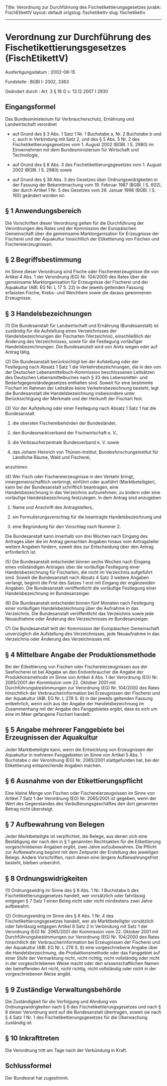 Title: Verordnung zur Durchführung des Fischetikettierungsgesetzes
jurabk: FischEtikettV
layout: default
origslug: fischetikettv
slug: fischetikettv

---

# Verordnung zur Durchführung des Fischetikettierungsgesetzes (FischEtikettV)

Ausfertigungsdatum
:   2002-08-15

Fundstelle
:   BGBl I: 2002, 3363

Geändert durch
:   Art. 3 § 16 G v. 13.12.2007 I 2930


## Eingangsformel

Das Bundesministerium für Verbraucherschutz, Ernährung und
Landwirtschaft verordnet

-   auf Grund des § 3 Abs. 1 Satz 1 Nr. 1 Buchstabe a, Nr. 2 Buchstabe b
    und c, auch in Verbindung mit Satz 2, und des § 5 Abs. 5 Nr. 2 des
    Fischetikettierungsgesetzes vom 1. August 2002 (BGBl. I S. 2980) im
    Einvernehmen mit dem Bundesministerium für Wirtschaft und Technologie,


-   auf Grund des § 8 Abs. 3 des Fischetikettierungsgesetzes vom 1. August
    2002 (BGBl. I S. 2980) sowie


-   auf Grund des § 36 Abs. 3 des Gesetzes über Ordnungswidrigkeiten in
    der Fassung der Bekanntmachung vom 19. Februar 1987 (BGBl. I S. 602),
    der durch Artikel 1 Nr. 5 des Gesetzes vom 26. Januar 1998 (BGBl. I S.
    165) geändert worden ist:





## § 1 Anwendungsbereich

Die Vorschriften dieser Verordnung gelten für die Durchführung der
Verordnungen des Rates und der Kommission der Europäischen
Gemeinschaft über die gemeinsame Marktorganisation für Erzeugnisse der
Fischerei und der Aquakultur hinsichtlich der Etikettierung von
Fischen und Fischereierzeugnissen.


## § 2 Begriffsbestimmung

Im Sinne dieser Verordnung sind Fische oder Fischereierzeugnisse die
von Artikel 4 Abs. 1 der Verordnung (EG) Nr. 104/2000 des Rates über
die gemeinsame Marktorganisation für Erzeugnisse der Fischerei und der
Aquakultur (ABl. EG Nr. L 17 S. 22) in der jeweils geltenden Fassung
erfassten Fische, Krebs- und Weichtiere sowie die daraus gewonnenen
Erzeugnisse.


## § 3 Handelsbezeichnungen

(1) Die Bundesanstalt für Landwirtschaft und Ernährung (Bundesanstalt)
ist zuständig für die Aufstellung eines Verzeichnisses der
Handelsbezeichnungen der Fischarten (Verzeichnis), einschließlich der
Änderung des Verzeichnisses, sowie für die Festlegung vorläufiger
Handelsbezeichnungen. Die Bundesanstalt wird von Amts wegen oder auf
Antrag tätig.

(2) Die Bundesanstalt berücksichtigt bei der Aufstellung oder der
Festlegung nach Absatz 1 Satz 1 die Verkehrsbezeichnungen, die in den
von der Deutschen Lebensmittelbuch-Kommission beschlossenen Leitsätzen
des Deutschen Lebensmittelbuches nach § 33 des Lebensmittel- und
Bedarfsgegenständegesetzes enthalten sind. Soweit für eine bestimmte
Fischart im Rahmen der Leitsätze keine Verkehrsbezeichnung besteht,
legt die Bundesanstalt die Handelsbezeichnung insbesondere unter
Berücksichtigung der Merkmale und der Herkunft der Fischart fest.

(3) Vor der Aufstellung oder einer Festlegung nach Absatz 1 Satz 1 hat
die Bundesanstalt

1.  die obersten Fischereibehörden der Bundesländer,


2.  den Bundesmarktverband der Fischwirtschaft e. V.,


3.  die Verbraucherzentrale Bundesverband e. V. sowie


4.  das Johann Heinrich von Thünen-Institut, Bundesforschungsinstitut für
    Ländliche Räume, Wald und Fischerei,



anzuhören.

(4) Wer Fisch oder Fischereierzeugnisse in den Verkehr bringt,
innergemeinschaftlich verbringt, einführt oder ausführt
(Marktbeteiligter), kann bei der Bundesanstalt schriftlich beantragen,
eine Handelsbezeichnung in das Verzeichnis aufzunehmen, zu ändern oder
eine vorläufige Handelsbezeichnung festzulegen. In dem Antrag sind
anzugeben

1.  Name und Anschrift des Antragstellers,


2.  ein Formulierungsvorschlag für die beantragte Handelsbezeichnung und


3.  eine Begründung für den Vorschlag nach Nummer 2.



Die Bundesanstalt kann innerhalb von drei Wochen nach Eingang des
Antrages über die im Antrag gemachten Angaben hinaus vom Antragsteller
weitere Angaben fordern, soweit dies zur Entscheidung über den Antrag
erforderlich ist.

(5) Die Bundesanstalt entscheidet binnen sechs Wochen nach Eingang
eines vollständigen Antrages über die vorläufige Festlegung einer
Handelsbezeichnung für Fischarten, die nicht im Verzeichnis aufgeführt
sind. Soweit die Bundesanstalt nach Absatz 4 Satz 3 weitere Angaben
verlangt, beginnt die Frist des Satzes 1 erst mit Eingang der
ergänzenden Angaben. Die Bundesanstalt veröffentlicht die vorläufige
Festlegung einer Handelsbezeichnung im Bundesanzeiger.

(6) Die Bundesanstalt entscheidet binnen fünf Monaten nach Festlegung
einer vorläufigen Handelsbezeichnung über die Aufnahme in das
Verzeichnis. Die Bundesanstalt veröffentlicht das Verzeichnis sowie
jede Neuaufnahme oder Änderung des Verzeichnisses im Bundesanzeiger.

(7) Die Bundesanstalt teilt der Kommission der Europäischen
Gemeinschaft unverzüglich die Aufstellung des Verzeichnisses, jede
Neuaufnahme in das Verzeichnis oder Änderung des Verzeichnisses mit.


## § 4 Mittelbare Angabe der Produktionsmethode

Bei der Etikettierung von Fischen oder Fischereierzeugnissen aus der
Seefischerei ist bei Abgabe an den Endverbraucher die Angabe der
Produktionsmethode im Sinne von Artikel 4 Abs. 1 der Verordnung (EG)
Nr. 2065/2001 der Kommission vom 22. Oktober 2001 mit
Durchführungsbestimmungen zur Verordnung (EG) Nr. 104/2000 des Rates
hinsichtlich der Verbraucherinformation bei Erzeugnissen der Fischerei
und der Aquakultur (ABl. EG Nr. L 278 S. 6) in der jeweils geltenden
Fassung entbehrlich, wenn sich aus der Angabe der Handelsbezeichnung
im Zusammenhang mit der Angabe des Fanggebietes ergibt, dass es sich
um eine im Meer gefangene Fischart handelt.


## § 5 Angabe mehrerer Fanggebiete bei Erzeugnissen der Aquakultur

Jeder Marktbeteiligte kann, wenn die Entwicklung von Erzeugnissen der
Aquakultur in mehreren Fanggebieten im Sinne von Artikel 5 Abs. 1
Buchstabe c der Verordnung (EG) Nr. 2065/2001 stattgefunden hat, bei
der Etikettierung entsprechende Angaben machen.


## § 6 Ausnahme von der Etikettierungspflicht

Eine kleine Menge von Fischen oder Fischereierzeugnissen im Sinne von
Artikel 7 Satz 1 der Verordnung (EG) Nr. 2065/2001 ist gegeben, wenn
der Wert des Gegenstandes des Veräußerungsgeschäftes den dort
genannten Betrag nicht übersteigt.


## § 7 Aufbewahrung von Belegen

Jeder Marktbeteiligte ist verpflichtet, die Belege, aus denen sich
eine Bestätigung der nach den in § 1 genannten Rechtsakten für die
Etikettierung vorgeschriebenen Angaben ergibt, zwei Jahre
aufzubewahren. Die Pflicht zur Aufbewahrung beginnt mit dem Zeitpunkt
der Erstellung des jeweiligen Belegs. Andere Vorschriften, nach denen
eine längere Aufbewahrungsfrist besteht, bleiben unberührt.


## § 8 Ordnungswidrigkeiten

(1) Ordnungswidrig im Sinne des § 8 Abs. 1 Nr. 1 Buchstabe b des
Fischetikettierungsgesetzes handelt, wer vorsätzlich oder fahrlässig
entgegen § 7 Satz 1 einen Beleg nicht oder nicht mindestens zwei Jahre
aufbewahrt.

(2) Ordnungswidrig im Sinne des § 8 Abs. 1 Nr. 4 des
Fischetikettierungsgesetzes handelt, wer als Marktbeteiligter
vorsätzlich oder fahrlässig entgegen Artikel 8 Satz 2 in Verbindung
mit Satz 1 der Verordnung (EG) Nr. 2065/2001 der Kommission vom 22.
Oktober 2001 mit Durchführungsbestimmungen zur Verordnung (EG) Nr.
104/2000 des Rates hinsichtlich der Verbraucherinformation bei
Erzeugnissen der Fischerei und der Aquakultur (ABl. EG Nr. L 278 S. 6)
eine vorgeschriebene Angabe über die Handelsbezeichnung, die
Produktionsmethode oder das Fanggebiet auf einer Stufe der Vermarktung
nicht, nicht richtig, nicht vollständig oder nicht in der
vorgeschriebenen Weise macht oder den wissenschaftlichen Namen der
betreffenden Art nicht, nicht richtig, nicht vollständig oder nicht in
der vorgeschriebenen Weise angibt.


## § 9 Zuständige Verwaltungsbehörde

Die Zuständigkeit für die Verfolgung und Ahndung von
Ordnungswidrigkeiten nach § 8 des Fischetikettierungsgesetzes und nach
§ 8 dieser Verordnung wird auf die Bundesanstalt übertragen, soweit
sie nach § 4 Satz 1 Nr. 1 des Fischetikettierungsgesetzes für die
Überwachung zuständig ist.


## § 10 Inkrafttreten

Die Verordnung tritt am Tage nach der Verkündung in Kraft.


## Schlussformel

Der Bundesrat hat zugestimmt.

